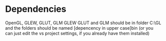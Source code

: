 # Dependencies
OpenGL, GLEW, GLUT, GLM 
GLEW GLUT and GLM should be in folder C:\GL and the folders should be named [depencency in upper case]bin (or you can just edit the vs project settings, if you already have them installed)
